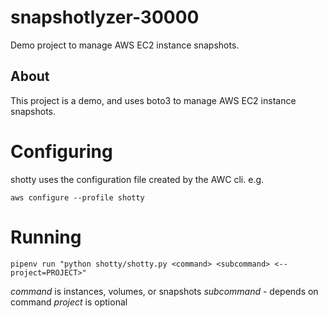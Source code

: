 # snapshotlyzer-30000
Demo project to manage AWS EC2 instance snapshots.

## About

This project is a demo, and uses boto3 to manage AWS EC2 instance snapshots.

# Configuring

shotty uses the configuration file created by the AWC cli. e.g.

`aws configure --profile shotty`

# Running

`pipenv run "python shotty/shotty.py <command> <subcommand>
<--project=PROJECT>"`

*command* is instances, volumes, or snapshots
*subcommand* - depends on command
*project* is optional
